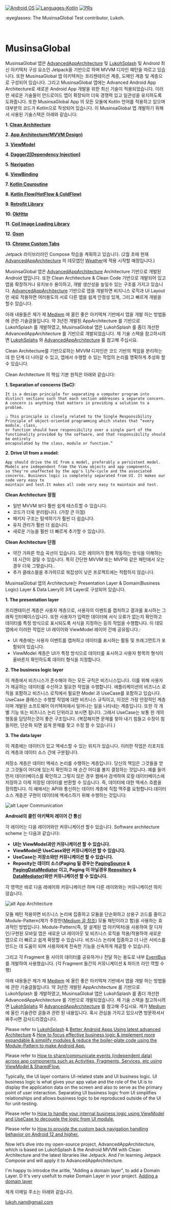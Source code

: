 <p align="left">
  <a href="#"><img alt="Android OS" src="https://img.shields.io/badge/OS-Android-3DDC84?style=flat-square&logo=android"></a>
  <a href="#"><img alt="Languages-Kotlin" src="https://flat.badgen.net/badge/Language/Kotlin?icon=https://raw.githubusercontent.com/binaryshrey/Awesome-Android-Open-Source-Projects/master/assets/Kotlin_Logo_icon_white.svg&color=f18e33"/></a>
  <a href="#"><img alt="PRs" src="https://img.shields.io/badge/PRs-Welcome-3DDC84?style=flat-square"></a>
</p>

<p align="left">
:eyeglasses: The MusinsaGlobal Test contributor, Lukoh.
</p><br>

# MusinsaGlobal

MusinsaGlobal 앱은 [AdvancedAppArchitecture](https://github.com/Lukoh/AdvancedAppArchitecture) 및 [LukohSplash](https://github.com/Lukoh/LukohSplash) 및 Android 최신 아키텍처 구성 요소인 Jetpack을 기반으로 하며 MVVM 디자인 패턴을 따르고 있습니다. 또한 MusinsaGlobal 앱 아키텍처는 프리젠테이션 계층, 도메인 계층 및  계층으로 구성되어 있습니다. 그리고 MusinsaGlobal 앱에는 Advanced Android App Architecture로 새로운 Android App 개발을 위한 최신 기술이 적용되었습니다. 이러한 새로운 기술들이 안드로이드 앱이 확장되어 더욱 경쟁력 있고 일관성을 유지하도록 도와줍니다. 또한 MusinsaGlobal App 의 모든 모듈에 Kotlin 언어를 적용하고 있으며 대부분의 코드가 Kotlin으로 작성되어 있습니다. 이 MusinsaGlobal 앱 개발하기 위해서 사용된 기술스택은 아래와 같습니다:

**1. [Clean Architecture](https://blog.cleancoder.com/uncle-bob/2012/08/13/the-clean-architecture.html)** 

**2. [App Architecture(MVVM Design)](https://developer.android.com/topic/architecture)**

**3. [ViewModel](https://developer.android.com/topic/libraries/architecture/viewmodel)**

**4. [Dagger2[Dependency Injection]](https://developer.android.com/training/dependency-injection/dagger-basics)**

**5. [Navigation](https://developer.android.com/guide/navigation/navigation-getting-started)**

**6. [ViewBinding](https://developer.android.com/topic/libraries/view-binding)**

**7. [Kotlin Couroutine](https://developer.android.com/kotlin/coroutines)**

**8. [Kotlin Flow(HotFlow & ColdFlow)](https://developer.android.com/kotlin/flow)**

**9. [Retrofit Library](https://square.github.io/retrofit/)**

**10. [OkHttp](https://square.github.io/okhttp/)**

**11. [Coil Image Loading Library](https://coil-kt.github.io/coil/)**

**12. [Gson](https://github.com/google/gson)**

**13. [Chrome Custom Tabs](https://developer.chrome.com/docs/android/custom-tabs/)**

Jetpack 라이브러러인 Compose 학습을 계획하고 있습니다. (2월 초에 현재 [AdvancedAppArchitecture](https://github.com/Lukoh/AdvancedAppArchitecture) 의 데모앱인 [Weather](https://github.com/Lukoh/Weather)에 적용 시작할 예정입니다.)


MusinsaGlobal 앱은 [AdvancedAppArchitecture](https://github.com/Lukoh/AdvancedAppArchitecture) Architecture 기반으로 개발된 Android 앱입니다. 또한 Clean Architecture & Clean Code 기반으로 개발되어 있고 앱을 확장하거나 유지보수 용이하고, 개발 생산성을 높일수 있는 구조를 가지고 있습니다. [AdvancedAppArchitecture](https://github.com/Lukoh/AdvancedAppArchitecture) 기반으로 앱을 개발하면 비지니스 로직과 UI Layout 만 새로 적용하면 여러용도의 서로 다른 앱을 쉽게 안정성 있게, 그리고 빠르게 개발을 할수 았습니다.

아래 내용들은 제가 제 [Mediem](https://medium.com/@lukohnam) 에 올린 좋은 아키텍쳐 기반에서 앱을 개발 하는 방법들에 관한 기술글들입니다. 약 3년전 개발된 AppArchitecture 를 기반으로 LukohSplash 를 개발하였고, MusinsaGlobal 앱은 LukohSplash 를 좀더 개선한 AdvancedAppArchitecture 를 기반으로 개발되었습니다. 제 기술 스택을 참고하시려면 [LukohSplahs](https://github.com/Lukoh/LukohSplash) 와 [AdvancedAppArchitecture](https://github.com/Lukoh/AdvancedAppArchitecture) 를 참고해 주십시요.

Clean Architecture를 기반으로하는 MVVM 디자인은 코드 기반의 책임을 분리하는 데 한 단계 더 나아갈 수 있고, 앱에서 수행할 수 있는 작업의 논리를 명확하게 추상화 할 수 있습니다.

Clean Architecture 의 핵심 기본 원칙은 아래와 같습니다:

**1. Separation of concerns (SoC):** 
   
    It is a design principle for separating a computer program into distinct sections such that each section addresses a separate concern. 
    A concern is anything that matters in providing a solution to a problem.
   
    ❏ This principle is closely related to the Single Responsibility Principle of object-oriented programming which states that “every module, class, 
    or function should have responsibility over a single part of the functionality provided by the software, and that responsibility should be entirely
    encapsulated by the class, module or function.”
						
**2. Drive UI from a model:** 
    
    App should drive the UI from a model, preferably a persistent model. Models are independent from the View objects and app components, 
    so they're unaffected by the app's life-cycle and the associated concerns. Business logic is completely separated from UI. It makes our code very easy to 
    maintain and test.It makes all code very easy to maintain and test.
    
**Clean Architecture 장점**
 * 일반 MVVM 보다 훨씬 쉽게 테스트할 수 있습니다.
 * 코드가 더욱 분리됩니다. (가장 큰 이점)
 * 패키지 구조는 탐색하기가 훨씬 더 쉽습니다.
 * 유지 관리가 훨씬 더 쉽습니다.
 * 새로운 기능을 훨씬 더 빠르게 추가할 수 있습니다.
 
**Clean Architecture 단점**
 * 약간 가파른 학습 곡선이 있습니다. 모든 레이어가 함께 작동하는 방식을 이해하는 데 시간이 걸릴 수 있습니다. 특히 간단한 MVVM 또는 MVP와 같은 패턴에서 오는 경우 더욱 그렇습니다..
 * 추가 클래스들을 추가하므로 복잡성이 낮은 프로젝트에는 적합하지 않습니다. 

MusinsaGlobal 앱의 Architecture는 Presentation Layer & Domain(Business Logic) Layer & Data Laery의 3개 Layer로 구성되어 있습니다.

**1. The presentation layer**
 
프리젠테이션 계층은 사용자 계층으로, 사용자의 이벤트를 캡처하고 결과를 표시하는 그래픽 인터페이스입니다. 또한 사용자가 입력한 데이터에 서식 오류가 없는지 확인하고 데이터를 특정 방식으로 표시되도록 서식을 지정하는 등의 작업을 수행합니다. 이 데모 앱에서 이러한 작업은 UI 레이어와 ViewModel 레이어 간에 공유됩니다.:
 * UI 계층에는 사용자 이벤트를 캡처하고 데이터를 표시하는 활동 및 프래그먼트가 포함되어 있습니다.
 * ViewModel 계층은 UI가 특정 방식으로 데이터를 표시하고 사용자 항목의 형식이 올바른지 확인하도록 데이터 형식을 지정합니다.

**2. The business logic layer**

이 계층에서 비즈니스가 준수해야 하는 모든 규칙은 비즈니스입니다. 이를 위해 사용자가 제공하는 데이터를 수신하고 필요한 작업을 수행합니다.
애플리케이션의 비즈니스 로직을 포함하고 비즈니스 로직에서 필요한 Model 과 UseCase를 포함하고 있습니다.
UseCase 클래스는 수행할 작업에 대한 비즈니스 규칙이고, 이것은 가장 안정적인 계층이며 개발된 소프트웨어 아키텍처에서 일어나는 일을 나타내는 계층입니다. 또한 각 개별 기능 또는 비즈니스 논리 단위라고 보시면 됩니다. 그래서 UseCase는 보통 한 개의 행동을 담당하는것이 좋은 구조입니다. (복잡해지면 문제를 찾아 내기 힘들고 수정이 힘들지만, 단순화 되면 쉽게 문제를 찾고 수정 할 수 있습니다.)

**3. The data layer**

이 계층에는 데이터가 있고 액세스할 수 있는 위치가 있습니다. 이러한 작업은 리포지토리 계층과 데이터 소스 간에 구분됩니다.

저장소 계층은 데이터 액세스 논리를 수행하는 계층입니다. 당신의 책임은 그것들을 얻고 그것들이 어디에 있는지 확인하고 매 순간 어디를 볼지 결정하는 것입니다. 예를 들어 먼저 데이터베이스를 확인하고 그렇지 않은 경우 웹에서 검색하여 로컬 데이터베이스에 저장하고 이제 저장된 데이터를 반환할 수 있습니다. 즉, 데이터에 대한 액세스 흐름을 정의합니다. 이 예에서는 API와 통신하는 데이터 계층에 직접 맥주를 요청합니다.데이터 소스 계층은 구현이 데이터에 액세스하기 위해 수행하는 것입니다:

![alt Layer Communication](https://raw.githubusercontent.com/Lukoh/LukohSplash/main/Layer%20Communication.jpeg)
			 	 	 								
**Android의 클린 아키텍처 레이어 간 통신**

각 레이어는 다을 레이어와만 켜뮤니케이션 할수 있습니다.  Software architecture scheme 는 다음과 같습니다:
 * **UI는 ViewModel과만 커뮤니케이션 할 수 있습니다.**
 * **ViewModel은 UseCase와만 커뮤니케이션 할 수 있습니다.**
 * **UseCase는 저장소와만 커뮤니케이션 할 수 있습니다.**
 * **Reposity는 데이터 소스(Paging 일 경우는 [PagingSource](https://developer.android.com/reference/kotlin/androidx/paging/PagingSource) & [PagingDataMediator](https://github.com/Lukoh/AdvancedAppArchitecture/blob/main/app/src/main/java/com/goforer/advancedapparchitecture/data/source/network/mediator/PagingDataMediator.kt) 이고, Paging 이 아닐경우 [Repository]() & [DataMediator](https://github.com/Lukoh/AdvancedAppArchitecture/blob/main/app/src/main/java/com/goforer/advancedapparchitecture/data/source/network/mediator/DataMediator.kt))와만 커뮤니케이션 할 수 있습니다.**
 
각 영역은 바로 다음 레에어와 커뮤니케이션 하며 다른 레이와와는 커뮤니케이션 하지 않습니다.

![alt App Architecture](https://github.com/Lukoh/AdvancedAppArchitecture/blob/main/flow.png) 


모듈 패턴 적용하면 비즈니스 논리에 집중하고 모듈을 단순화하고 상용구 코드를 줄이고 Module-Pattern(제가 주창한([Medium 글 참조](https://medium.com/@lukohnam/how-to-focus-effective-business-logic-implement-more-expandable-simplify-modules-reduce-the-81ae1af23e4e)) 모듈 패턴이라고 함)을 사용하는 효과적인 방법입니다. Module-Pattern(즉, 잘 설계된 앱 아키텍처)을 사용하여 잘 디자인/구현된 모바일 앱은 새로운 UI 레이아웃 및 비즈니스 로직을 적용/적용하여 새로운 앱으로 더 빠르고 쉽게 확장할 수 있습니다. 비즈니스 논리에 집중하고 더 나은 서비스를 만드는 데 도움이 되며 사용자에게 친숙한 기능을 신속하게 제공할 수 있습니다.

그리고 각 Fragment 들 사이의 데이터를 공유하거나 전달 하는 용도로 내부 [EventBus](https://github.com/Lukoh/AdvancedAppArchitecture/blob/main/app/src/main/java/com/goforer/advancedapparchitecture/presentation/event/EventBus.kt) 를 개발하여 사용했습니다. (각 Fragment 들간의 커뮤니케이션 & 파이프 라인 역할 수행) 

아래 내용들은 제가 제 [Mediem](https://medium.com/@lukohnam) 에 올린 좋은 아키텍쳐 기반에서 앱을 개발 하는 방법들에 관한 기술글들입니다. 약 3년전 개발된 AppArchitecture 를 기반으로 LukohSplash 를 개발하였고, MusinsaGlobal 앱은 LukohSplash 를 좀더 개선한 AdvancedAppArchitecture 를 기반으로 개발되었습니다. 제 기술 스택을 참고하시려면 [LukohSplahs](https://github.com/Lukoh/LukohSplash) 와 [AdvancedAppArchitecture](https://github.com/Lukoh/AdvancedAppArchitecture) 를 참고해 주십시요.
제가 [Medium](https://medium.com/@lukohnam) 에 올린 기술관련 글들과 관련 된 내용입니다. 혹시 관심을 가지고 있으시면 방문하셔서 봐주시면 감사드리겠습니다.

Please refer to [LukohSplash](https://github.com/Lukoh/LukohSplash) & [Better Android Apps Using latest advanced Architecture](https://medium.com/oheadline/better-android-apps-using-mvvm-with-clean-architecture-2cc49e68f41d) & [How to focus effective business logic & implement more expandable & simplify modules & reduce the boiler-plate code using the Module-Pattern to make Android App.](https://medium.com/@lukohnam/how-to-focus-effective-business-logic-implement-more-expandable-simplify-modules-reduce-the-81ae1af23e4e)

Please refer to [How to share/communicate events (independent data) across app components such as Activities, Fragments, Services, etc using ViewModel & SharedFlow.](https://medium.com/@lukohnam/how-to-share-communicate-events-independent-data-across-app-components-such-as-activities-353c96e32775)

Typically, the UI layer contains UI-related state and UI business logic. UI business logic is what gives your app value and the role of the UI is to display the application data on the screen and also to serve as the primary point of user interaction. Separating UI business logic from UI simplifies relationships and allows business logic to be reproduced outside of the UI for unit-testing.

Please refer to [How to handle your internal business logic using ViewModel and UseCase to decouple the logic from UI module.](https://medium.com/@lukohnam/how-to-handle-your-internal-business-logic-using-viewmodel-and-usecase-to-decouple-the-logic-from-f20ee9f7e4a5)

Please refer to [How to provide the custom back navigation handling behavior on Android 12 and higher.](https://medium.com/@lukohnam/how-to-provide-the-custom-navigation-handling-behavior-on-android-12-and-higher-62080cbaa9b6)

Now let’s dive into my open-source project, AdvancedAppArchitecture, which is based on LukohSplash & the Android MVVM with Clean Architecture and the latest libraries like Jetpack.
And I'm learning Jetpack Compose and will apply it to AdvancedAppArchitecture.

I'm happy to introdce the aritle, "Adding a domain layer", to add a Domain Layer. D It's very usefult to make Domain Layer in your project. [Adding a domain layer](https://medium.com/@donturner/adding-a-domain-layer-bc5a708a96da)

제게 이메일 주소는 아래와 같습니다.

lukoh.nam@gmail.com

